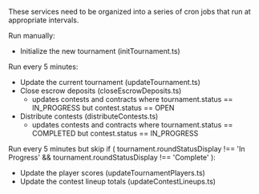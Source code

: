 These services need to be organized into a series of cron jobs that run at appropriate intervals.

Run manually:

- Initialize the new tournament (initTournament.ts)

Run every 5 minutes:

- Update the current tournament (updateTournament.ts)
- Close escrow deposits (closeEscrowDeposits.ts)
  - updates contests and contracts where tournament.status == IN_PROGRESS but contest.status == OPEN
- Distribute contests (distributeContests.ts)
  - updates contests and contracts where tournament.status == COMPLETED but contest.status == IN_PROGRESS

Run every 5 minutes but skip if
(
tournament.roundStatusDisplay !== 'In Progress' &&
tournament.roundStatusDisplay !== 'Complete'
):

- Update the player scores (updateTournamentPlayers.ts)
- Update the contest lineup totals (updateContestLineups.ts)
